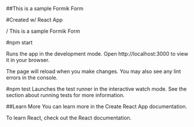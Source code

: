 ##This is a sample Formik Form

#Created w/ React App

/ This is a sample Formik Form

#npm start

Runs the app in the development mode.
Open http://localhost:3000 to view it in your browser.

The page will reload when you make changes.
You may also see any lint errors in the console.

#npm test
Launches the test runner in the interactive watch mode.
See the section about running tests for more information.

##Learn More
You can learn more in the Create React App documentation.

To learn React, check out the React documentation.